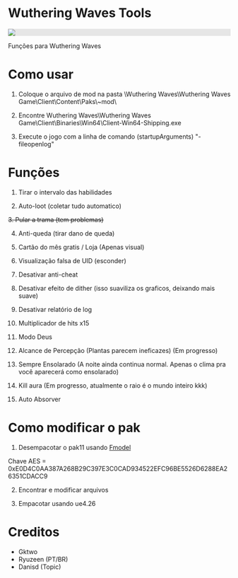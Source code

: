 # Wuthering Waves Tools

<p align="center">
  <img style="display: block;-webkit-user-select: none;margin: auto;background-color: hsl(0, 0%, 90%);transition: background-color 300ms;" src="https://imgur.com/Ck1juU7">
</p>

Funções para Wuthering Waves

# Como usar
1. Coloque o arquivo de mod na pasta \Wuthering Waves\Wuthering Waves Game\Client\Content\Paks\\~mod\

2. Encontre Wuthering Waves\Wuthering Waves Game\Client\Binaries\Win64\Client-Win64-Shipping.exe

3. Execute o jogo com a linha de comando (startupArguments) "-fileopenlog"

# Funções

1. Tirar o intervalo das habilidades

2. Auto-loot (coletar tudo automatico)

~~3. Pular a trama (tem problemas)~~

4. Anti-queda (tirar dano de queda)

5. Cartão do mês gratis / Loja (Apenas visual)

6. Visualização falsa de UID (esconder)

7. Desativar anti-cheat

8. Desativar efeito de dither (isso suaviliza os graficos, deixando mais suave)

9. Desativar relatório de log

10. Multiplicador de hits x15

11. Modo Deus

12. Alcance de Percepção (Plantas parecem ineficazes) (Em progresso)

13. Sempre Ensolarado (A noite ainda continua normal. Apenas o clima pra você aparecerá como ensolarado)

14. Kill aura (Em progresso, atualmente o raio é o mundo inteiro kkk)

15. Auto Absorver

# Como modificar o pak

1. Desempacotar o pak11 usando [Fmodel](https://github.com/4sval/FModel)

Chave AES = 0xE0D4C0AA387A268B29C397E3C0CAD934522EFC96BE5526D6288EA26351CDACC9

2. Encontrar e modificar arquivos

3. Empacotar usando ue4.26

# Creditos

- Gktwo
- Ryuzeen (PT/BR)
- Danisd (Topic)
